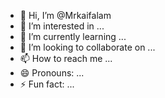- 👋 Hi, I’m @Mrkaifalam
- 👀 I’m interested in ...
- 🌱 I’m currently learning ...
- 💞️ I’m looking to collaborate on ...
- 📫 How to reach me ...
- 😄 Pronouns: ...
- ⚡ Fun fact: ...

<!---
Mrkaifalam/Mrkaifalam is a ✨ special ✨ repository because its `README.md` (this file) appears on your GitHub profile.
You can click the Preview link to take a look at your changes.
--->
